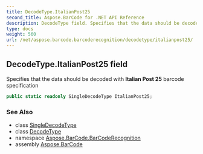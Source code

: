 ```yaml
---
title: DecodeType.ItalianPost25
second_title: Aspose.BarCode for .NET API Reference
description: DecodeType field. Specifies that the data should be decoded with Italian Post 25 barcode specification
type: docs
weight: 560
url: /net/aspose.barcode.barcoderecognition/decodetype/italianpost25/
---
```

## DecodeType.ItalianPost25 field

Specifies that the data should be decoded with **Italian Post 25** barcode specification

```csharp
public static readonly SingleDecodeType ItalianPost25;
```

### See Also

* class [SingleDecodeType](../../singledecodetype/)
* class [DecodeType](../)
* namespace [Aspose.BarCode.BarCodeRecognition](../../../aspose.barcode.barcoderecognition/)
* assembly [Aspose.BarCode](../../../)


